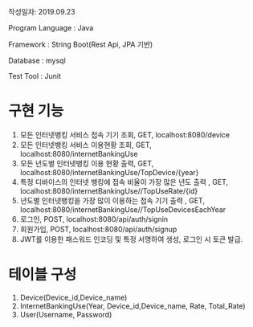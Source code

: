 
작성일자: 2019.09.23

Program Language : Java

Framework : String Boot(Rest Api, JPA 기반)

Database : mysql

Test Tool : Junit


# 구현 기능
1. 모든 인터넷뱅킹 서비스 접속 기기 조회, GET, localhost:8080/device
2. 모든 인터넷뱅킹 서비스 이용현황 조회, GET, localhost:8080/internetBankingUse
3. 모든 년도별 인터넷뱅킹 이용 현황 출력, GET, localhost:8080/internetBankingUse/TopDevice/{year}
4. 특정 디바이스의 인터넷 뱅킹에 접속 비율이 가장 많은 년도 출력  , GET, localhost:8080/internetBankingUse//TopUseRate/{id}
5. 년도별 인터넷뱅킹을 가장 많이 이용하는 접속 기기 출력  , GET, localhost:8080/internetBankingUse//TopUseDevicesEachYear
6. 로그인, POST, localhost:8080/api/auth/signin
7. 회원가입, POST, localhost:8080/api/auth/signup
8. JWT를 이용한 패스워드 인코딩 및 특정 서명하여 생성, 로그인 시 토큰 발급.

# 테이블 구성
1. Device(Device_id,Device_name)
2. InternetBankingUse(Year, Device_id,Device_name, Rate, Total_Rate)
2. User(Username, Password)
